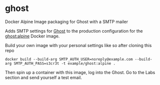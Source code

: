 # ghost
Docker Alpine Image packaging for Ghost with a SMTP mailer

Adds SMTP settings for [Ghost](http://ghost.org) to the production configuration for the [ghost:alpine](https://github.com/docker-library/ghost/blob/c5c8e3ce1c14a057029b4d7f5770d8fe54ae695b/1/alpine/Dockerfile) Docker image.

Build your own image with your personal settings like so after cloning this repo

```
docker build --build-arg SMTP_AUTH_USER=noreply@example.com --build-arg SMTP_AUTH_PASS=s3cr3t -t example/ghost:alpine .
```

Then spin up a container with this image, log into the Ghost. Go to the Labs section and send yourself a test email.
